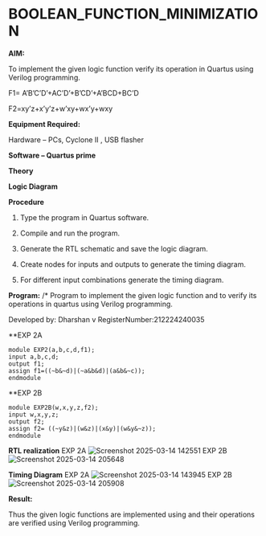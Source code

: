 # BOOLEAN_FUNCTION_MINIMIZATION

**AIM:**

To implement the given logic function verify its operation in Quartus using Verilog programming.

F1= A’B’C’D’+AC’D’+B’CD’+A’BCD+BC’D 

F2=xy’z+x’y’z+w’xy+wx’y+wxy

**Equipment Required:**

Hardware – PCs, Cyclone II , USB flasher

**Software – Quartus prime**

**Theory**

**Logic Diagram**

**Procedure**

1.	Type the program in Quartus software.

2.	Compile and run the program.

3.	Generate the RTL schematic and save the logic diagram.

4.	Create nodes for inputs and outputs to generate the timing diagram.

5.	For different input combinations generate the timing diagram.


**Program:**
/* Program to implement the given logic function and to verify its operations in quartus using Verilog programming. 

Developed by: Dharshan v
RegisterNumber:212224240035

**EXP 2A
~~~
module EXP2(a,b,c,d,f1);
input a,b,c,d;
output f1;
assign f1=((~b&~d)|(~a&b&d)|(a&b&~c));
endmodule
~~~
**EXP 2B
~~~
module EXP2B(w,x,y,z,f2);
input w,x,y,z;
output f2;
assign f2= ((~y&z)|(w&z)|(x&y)|(w&y&~z));
endmodule
~~~
**RTL realization**
EXP 2A
![Screenshot 2025-03-14 142551](https://github.com/user-attachments/assets/b1d1b319-6438-4305-b914-63dafe7f3c1a)
EXP 2B
![Screenshot 2025-03-14 205648](https://github.com/user-attachments/assets/edaaa47b-3a3e-465b-b9f3-b70935a75357)

**Timing Diagram**
EXP 2A
![Screenshot 2025-03-14 143945](https://github.com/user-attachments/assets/30e1b496-6674-491d-ad62-409390ddec5a)
EXP 2B
![Screenshot 2025-03-14 205908](https://github.com/user-attachments/assets/f6d462f8-c65b-428b-8f99-f42b5777307d)

**Result:**

Thus the given logic functions are implemented using and their operations are verified using Verilog programming.

